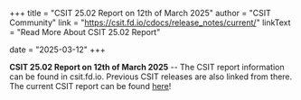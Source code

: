 +++
title = "CSIT 25.02 Report on 12th of March 2025"
author = "CSIT Community"
link = "https://csit.fd.io/cdocs/release_notes/current/"
linkText = "Read More About CSIT 25.02 Report"

date = "2025-03-12"
+++

**CSIT 25.02 Report on 12th of March 2025** -- The CSIT report information can be found in csit.fd.io. Previous CSIT
releases are also linked from there. The current CSIT report can be found [here](https://csit.fd.io/cdocs/release_notes/current/)!
